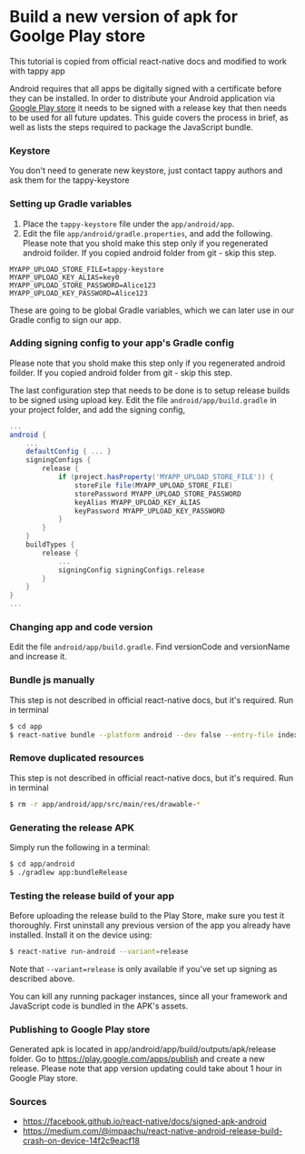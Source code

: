 # Build a new version of apk for Goolge Play store

This tutorial is copied from official react-native docs and modified to work with tappy app

Android requires that all apps be digitally signed with a certificate before they can be installed. In order to distribute your Android application via [Google Play store](https://play.google.com/store) it needs to be signed with a release key that then needs to be used for all future updates. This guide covers the process in brief, as well as lists the steps required to package the JavaScript bundle.

### Keystore
You don't need to generate new keystore, just contact tappy authors and ask them for the tappy-keystore

### Setting up Gradle variables

1. Place the `tappy-keystore` file under the `app/android/app`.
2. Edit the file `app/android/gradle.properties`, and add the following.
Please note that you shold make this step only if you regenerated android foilder.
If you copied android folder from git - skip this step.

```
MYAPP_UPLOAD_STORE_FILE=tappy-keystore
MYAPP_UPLOAD_KEY_ALIAS=key0
MYAPP_UPLOAD_STORE_PASSWORD=Alice123
MYAPP_UPLOAD_KEY_PASSWORD=Alice123
```

These are going to be global Gradle variables, which we can later use in our Gradle config to sign our app.

### Adding signing config to your app's Gradle config
Please note that you shold make this step only if you regenerated android foilder.
If you copied android folder from git - skip this step.

The last configuration step that needs to be done is to setup release builds to be signed using upload key. Edit the file `android/app/build.gradle` in your project folder, and add the signing config,

```gradle
...
android {
    ...
    defaultConfig { ... }
    signingConfigs {
        release {
            if (project.hasProperty('MYAPP_UPLOAD_STORE_FILE')) {
                storeFile file(MYAPP_UPLOAD_STORE_FILE)
                storePassword MYAPP_UPLOAD_STORE_PASSWORD
                keyAlias MYAPP_UPLOAD_KEY_ALIAS
                keyPassword MYAPP_UPLOAD_KEY_PASSWORD
            }
        }
    }
    buildTypes {
        release {
            ...
            signingConfig signingConfigs.release
        }
    }
}
...
```

### Changing app and code version
Edit the file `android/app/build.gradle`. Find versionCode and versionName and increase it.

### Bundle js manually
This step is not described in official react-native docs, but it's required. Run in terminal
```sh
$ cd app
$ react-native bundle --platform android --dev false --entry-file index.js --bundle-output android/app/src/main/assets/index.android.bundle --assets-dest android/app/src/main/res
```

### Remove duplicated resources
This step is not described in official react-native docs, but it's required.
Run in terminal
```sh
$ rm -r app/android/app/src/main/res/drawable-*
```

### Generating the release APK

Simply run the following in a terminal:

```sh
$ cd app/android
$ ./gradlew app:bundleRelease
```

### Testing the release build of your app

Before uploading the release build to the Play Store, make sure you test it thoroughly. First uninstall any previous version of the app you already have installed. Install it on the device using:

```sh
$ react-native run-android --variant=release
```

Note that `--variant=release` is only available if you've set up signing as described above.

You can kill any running packager instances, since all your framework and JavaScript code is bundled in the APK's assets.

### Publishing to Google Play store
Generated apk is located in app/android/app/build/outputs/apk/release folder.
Go to https://play.google.com/apps/publish and create a new release.
Please note that app version updating could take about 1 hour in Google Play store.


### Sources
- https://facebook.github.io/react-native/docs/signed-apk-android
- https://medium.com/@impaachu/react-native-android-release-build-crash-on-device-14f2c9eacf18

